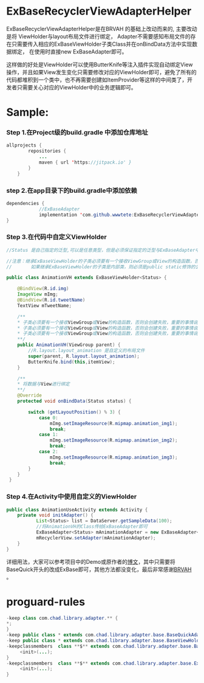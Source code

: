 # ExBaseRecyclerViewAdapterHelper

ExBaseRecyclerViewAdapterHelper是在BRVAH 的基础上改动而来的,
主要改动是将 ViewHolder与layout布局文件进行绑定，
Adapter不需要感知布局文件的存在只需要传入相应的ExBaseViewHolder子类Class并在onBindData方法中实现数据绑定，
在使用时直接new ExBaseAdapter即可。

这样做的好处是ViewHolder可以使用ButterKnife等注入插件实现自动绑定View操作，并且如果View发生变化只需要修改对应的ViewHolder即可，避免了所有的代码都堆积到一个类中，也不再需要创建如ItemProvider等这样的中间类了，开发者只需要关心对应的ViewHolder中的业务逻辑即可。

# Sample:
### Step 1.在Project级的build.gradle 中添加仓库地址
```java
allprojects {
		repositories {
			...
			maven { url 'https://jitpack.io' }
		}
	}
```
### step 2.在app目录下的build.gradle中添加依赖
```java
dependencies {
            //ExBaseAdapter
	        implementation 'com.github.wwwtete:ExBaseRecyclerViewAdapterHelper:v1.0.0'
}
```
### Step 3.在代码中自定义ViewHolder
``` java
//Status 是自己指定的泛型,可以是任意类型，但是必须保证指定的泛型与ExBaseAdapter中的数据泛型保持一致或是基类

//注意：继承ExBaseViewHolder的子类必须要有一个接收ViewGroup或View的构造函数，否则会创建失败，
//       如果继承ExBaseViewHolder的子类是内部类，则必须是public static修饰的公共静态内部类。

public class AnimationVH extends ExBaseViewHolder<Status> {

    @BindView(R.id.img)
    ImageView mImg;
    @BindView(R.id.tweetName)
    TextView mTweetName;

    /**
    * 子类必须要有一个接收ViewGroup或View的构造函数，否则会创建失败，重要的事情说三遍。
    * 子类必须要有一个接收ViewGroup或View的构造函数，否则会创建失败，重要的事情说三遍。
    * 子类必须要有一个接收ViewGroup或View的构造函数，否则会创建失败，重要的事情说三遍。
    **/
    public AnimationVH(ViewGroup parent) {
        //R.layout.layout_animation 是自定义的布局文件
        super(parent, R.layout.layout_animation);
        ButterKnife.bind(this,itemView);
    }

    /**
    * 将数据与View进行绑定
    **/
    @Override
    protected void onBindData(Status status) {

        switch (getLayoutPosition() % 3) {
            case 0:
                mImg.setImageResource(R.mipmap.animation_img1);
                break;
            case 1:
                mImg.setImageResource(R.mipmap.animation_img2);
                break;
            case 2:
                mImg.setImageResource(R.mipmap.animation_img3);
                break;
        }
    }
 }
```
### Step 4.在Activity中使用自定义的ViewHolder
``` java
public class AnimationUseActivity extends Activity {
    private void initAdapter() {
           List<Status> list = DataServer.getSampleData(100);
           //将AnimationVH的Class传给ExBaseAdapter即可
           ExBaseAdapter<Status> mAnimationAdapter = new ExBaseAdapter<Status>(AnimationVH.class, list);
           mRecyclerView.setAdapter(mAnimationAdapter);
    }
}
```

详细用法，大家可以参考项目中的Demo或原作者的[博文](https://www.jianshu.com/p/b343fcff51b0)，其中只需要将BaseQuick开头的改成ExBase即可，其他方法都没变化，最后非常感谢[BRVAH](https://github.com/CymChad/BaseRecyclerViewAdapterHelper) 。


# proguard-rules
``` java
-keep class com.chad.library.adapter.** {
*;
}
-keep public class * extends com.chad.library.adapter.base.BaseQuickAdapter
-keep public class * extends com.chad.library.adapter.base.BaseViewHolder
-keepclassmembers  class **$** extends com.chad.library.adapter.base.BaseViewHolder {
     <init>(...);
}
-keepclassmembers  class **$** extends com.chad.library.adapter.base.ExBaseViewHolder {
     <init>(...);
}
```


